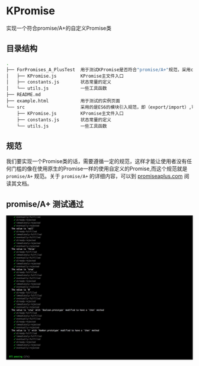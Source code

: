 # KPromise
实现一个符合promise/A+的自定义Promise类

## 目录结构

```bash
.
├── ForPromises_A_PlusTest  用于测试KPromise是否符合"promise/A+"规范，采用commonjs的模块导出方式，代码实际上与src里并无区别
│   ├── KPromise.js         KPromise主文件入口
│   ├── constants.js        状态常量的定义
│   └── utils.js            一些工具函数
├── README.md
├── example.html            用于测试的实例页面
└── src                     采用的是ES6的模块引入规范，即（export/import）,可直接在现代浏览器中使用
    ├── KPromise.js         KPromise主文件入口
    ├── constants.js        状态常量的定义
    └── utils.js            一些工具函数

```

## 规范

​		我们要实现一个Promise类的话，需要遵循一定的规范，这样才能让使用者没有任何门槛的像在使用原生的Promise一样的使用自定义的Promise,而这个规范就是 `promise/A+` 规范。关于 `promise/A+` 的详细内容，可以到 [promiseaplus.com](https://promisesaplus.com/) 阅读其文档。

## promise/A+ 测试通过

![pass](./pass.jpg)

